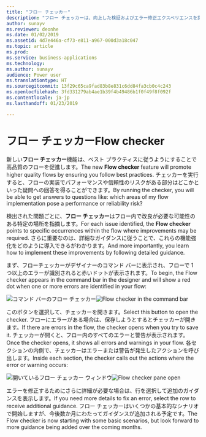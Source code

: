 ```yaml
---
title: "フロー チェッカー"
description: "フロー チェッカーは、向上した検証およびエラー修正エクスペリエンスを提供します。 フロー内のエラーや警告がある場所についてのコンテキスト内ヘルプを取得し、それらのエラーを修正する方法のガイドを参照できます。"
author: sunayv
ms.reviewer: deonhe
ms.date: 01/02/2019
ms.assetid: 4d7e446a-cf73-e811-a967-000d3a18c047
ms.topic: article
ms.prod: 
ms.service: business-applications
ms.technology: 
ms.author: sunayv
audience: Power user
ms.translationtype: HT
ms.sourcegitcommit: 13f29c65ca9fad83b8e831c6dd84fa3cb0c4c243
ms.openlocfilehash: 3fd331279ab4ae1b39f4b49486b1f0f49f8f092f
ms.contentlocale: ja-jp
ms.lasthandoff: 01/23/2019

---
```

# <a name="flow-checker"></a><span data-ttu-id="13add-104">フロー チェッカー</span><span class="sxs-lookup"><span data-stu-id="13add-104">Flow checker</span></span>




<span data-ttu-id="13add-105">新しい**フロー チェッカー**機能は、ベスト プラクティスに従うようにすることで高品質のフローを促進します。</span><span class="sxs-lookup"><span data-stu-id="13add-105">The new **Flow checker** feature will promote higher quality flows by ensuring you follow best practices.</span></span> <span data-ttu-id="13add-106">チェッカーを実行すると、フローの実装でパフォーマンスや信頼性のリスクがある部分はどこかといった疑問への回答を得ることができます。</span><span class="sxs-lookup"><span data-stu-id="13add-106">By running the checker, you will be able to get answers to questions like: which areas of my flow implementation pose a performance or reliability risk?</span></span>

<span data-ttu-id="13add-107">検出された問題ごとに、**フロー チェッカー**はフロー内で改良が必要な可能性のある特定の場所を指摘します。</span><span class="sxs-lookup"><span data-stu-id="13add-107">For each issue identified, the **Flow checker** points to specific occurrences within the flow where improvements may be required.</span></span> <span data-ttu-id="13add-108">さらに重要なのは、詳細なガイダンスに従うことで、これらの機能強化をどのように導入できるがわかります。</span><span class="sxs-lookup"><span data-stu-id="13add-108">And more importantly, you learn how to implement these improvements by following detailed guidance.</span></span> 

<span data-ttu-id="13add-109">まず、フローチェッカーがデザイナーのコマンド バーに表示され、フローで 1 つ以上のエラーが識別されると赤いドットが表示されます。</span><span class="sxs-lookup"><span data-stu-id="13add-109">To begin, the Flow checker appears in the command bar in the designer and will show a red dot when one or more errors are identified in your flow:</span></span>

<span data-ttu-id="13add-110">![コマンド バーのフロー チェッカー](media/flow-checker-1.png "コマンド バーのフロー チェッカー")</span><span class="sxs-lookup"><span data-stu-id="13add-110">![Flow checker in the command bar](media/flow-checker-1.png "Flow checker in the command bar")</span></span>

<span data-ttu-id="13add-111">このボタンを選択して、チェッカーを開きます。</span><span class="sxs-lookup"><span data-stu-id="13add-111">Select this button to open the checker.</span></span> <span data-ttu-id="13add-112">フローにエラーがある場合は、保存しようとするとチェッカーが開きます。</span><span class="sxs-lookup"><span data-stu-id="13add-112">If there are errors in the flow, the checker opens when you try to save it.</span></span> <span data-ttu-id="13add-113">チェッカーが開くと、フロー内のすべてのエラーと警告が表示されます。</span><span class="sxs-lookup"><span data-stu-id="13add-113">Once the checker opens, it shows all errors and warnings in your flow.</span></span> <span data-ttu-id="13add-114">各セクションの内側で、チェッカーはエラーまたは警告が発生したアクションを呼び出します。</span><span class="sxs-lookup"><span data-stu-id="13add-114">Inside each section, the checker calls out the actions where the error or warning occurs:</span></span>

<span data-ttu-id="13add-115">![開いているフロー チェッカー ウィンドウ](media/flow-checker-2.png "開いているフロー チェッカー ウィンドウ")</span><span class="sxs-lookup"><span data-stu-id="13add-115">![Flow checker pane open](media/flow-checker-2.png "Flow checker pane open")</span></span>

<span data-ttu-id="13add-116">エラーを修正するためにさらに詳細が必要な場合は、行を選択して追加のガイダンスを表示します。</span><span class="sxs-lookup"><span data-stu-id="13add-116">If you need more details to fix an error, select the row to receive additional guidance.</span></span> <span data-ttu-id="13add-117">フロー チェッカーはいくつかの基本的なシナリオで開始しますが、今後数か月にわたってガイダンスが追加される予定です。</span><span class="sxs-lookup"><span data-stu-id="13add-117">The Flow checker is now starting with some basic scenarios, but look forward to more guidance being added over the coming months.</span></span>
